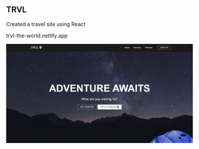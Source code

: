 ## TRVL

Created a travel site using React

trvl-the-world.netlify.app

<img src='./src/images/capture.jpg' />
